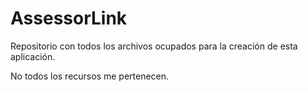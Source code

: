 # AssessorLink
Repositorio con todos los archivos ocupados para la creación de esta aplicación.

No todos los recursos me pertenecen.
